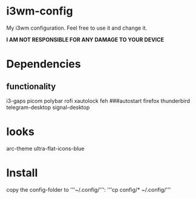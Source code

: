 # i3wm-config
My i3wm configuration.
Feel free to use it and change it.

__I AM NOT RESPONSIBLE FOR ANY DAMAGE TO YOUR DEVICE__

# Dependencies
## functionality
i3-gaps
picom
polybar
rofi
xautolock
feh
###autostart
firefox
thunderbird
telegram-desktop
signal-desktop

# looks
arc-theme
ultra-flat-icons-blue

# Install
copy the config-folder to '''~/.config/''':
'''cp config/* ~/.config/'''
